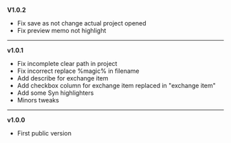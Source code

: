 **V1.0.2**
- Fix save as not change actual project opened
- Fix preview memo not highlight
------------
**v1.0.1**
- Fix incomplete clear path in project
- Fix incorrect replace %magic% in filename
- Add describe for exchange item
- Add checkbox column for exchange item replaced in "exchange item"
- Add some Syn highlighters
- Minors tweaks
------------
**v1.0.0**
- First public version